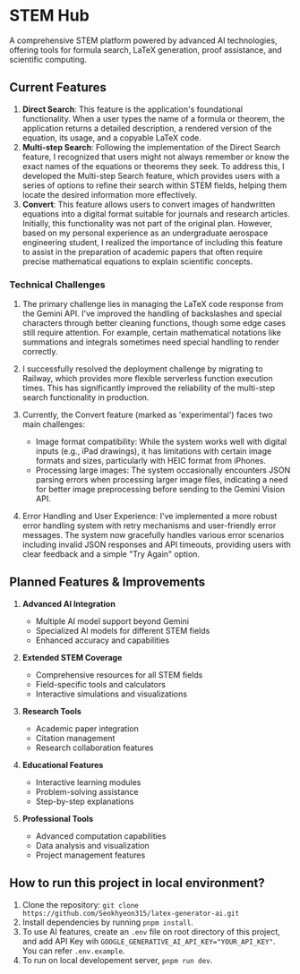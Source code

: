 # STEM Hub

A comprehensive STEM platform powered by advanced AI technologies, offering tools for formula search, LaTeX generation, proof assistance, and scientific computing.

## Current Features

1. **Direct Search**: This feature is the application's foundational functionality. When a user types the name of a formula or theorem, the application returns a detailed description, a rendered version of the equation, its usage, and a copyable LaTeX code.
2. **Multi-step Search**: Following the implementation of the Direct Search feature, I recognized that users might not always remember or know the exact names of the equations or theorems they seek. To address this, I developed the Multi-step Search feature, which provides users with a series of options to refine their search within STEM fields, helping them locate the desired information more effectively.
3. **Convert**: This feature allows users to convert images of handwritten equations into a digital format suitable for journals and research articles. Initially, this functionality was not part of the original plan. However, based on my personal experience as an undergraduate aerospace engineering student, I realized the importance of including this feature to assist in the preparation of academic papers that often require precise mathematical equations to explain scientific concepts.

### Technical Challenges

1. The primary challenge lies in managing the LaTeX code response from the Gemini API. I've improved the handling of backslashes and special characters through better cleaning functions, though some edge cases still require attention. For example, certain mathematical notations like summations and integrals sometimes need special handling to render correctly.

2. I successfully resolved the deployment challenge by migrating to Railway, which provides more flexible serverless function execution times. This has significantly improved the reliability of the multi-step search functionality in production.

3. Currently, the Convert feature (marked as 'experimental') faces two main challenges:

   - Image format compatibility: While the system works well with digital inputs (e.g., iPad drawings), it has limitations with certain image formats and sizes, particularly with HEIC format from iPhones.
   - Processing large images: The system occasionally encounters JSON parsing errors when processing larger image files, indicating a need for better image preprocessing before sending to the Gemini Vision API.

4. Error Handling and User Experience: I've implemented a more robust error handling system with retry mechanisms and user-friendly error messages. The system now gracefully handles various error scenarios including invalid JSON responses and API timeouts, providing users with clear feedback and a simple "Try Again" option.

## Planned Features & Improvements

1. **Advanced AI Integration**

   - Multiple AI model support beyond Gemini
   - Specialized AI models for different STEM fields
   - Enhanced accuracy and capabilities

2. **Extended STEM Coverage**

   - Comprehensive resources for all STEM fields
   - Field-specific tools and calculators
   - Interactive simulations and visualizations

3. **Research Tools**

   - Academic paper integration
   - Citation management
   - Research collaboration features

4. **Educational Features**

   - Interactive learning modules
   - Problem-solving assistance
   - Step-by-step explanations

5. **Professional Tools**
   - Advanced computation capabilities
   - Data analysis and visualization
   - Project management features

## How to run this project in local environment?

1. Clone the repository: `git clone https://github.com/Seokhyeon315/latex-generator-ai.git
`
2. Install dependencies by running `pnpm install`.
3. To use AI features, create an `.env` file on root directory of this project, and add API Key wih `GOOGLE_GENERATIVE_AI_API_KEY="YOUR_API_KEY"`. You can refer `.env.example`.
4. To run on local developement server, `pnpm run dev`.
